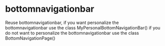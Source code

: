 # bottomnavigationbar

Reuse bottomnavigationbar, if you want personalize the bottomnavigationbar use the class MyPersonalBottomNavigationBar() if you do not want to personalize the bottomnavigationbar use the class BottomNavigationPage()
